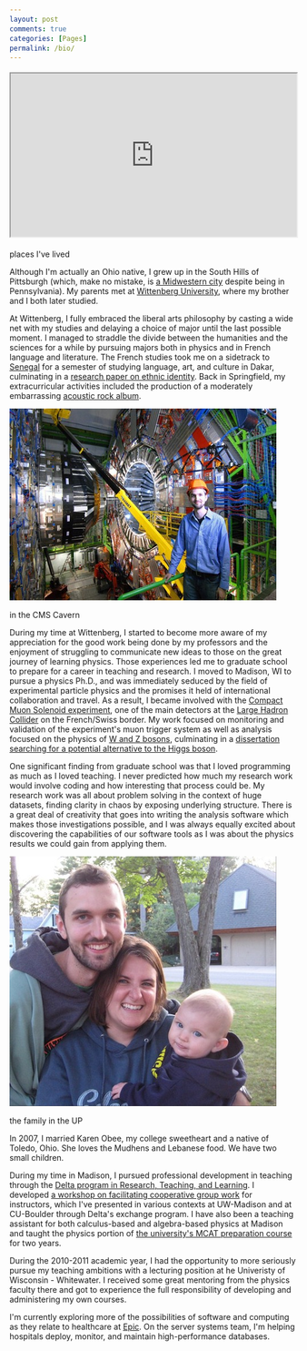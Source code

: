 ```yaml
---
layout: post
comments: true
categories: [Pages]
permalink: /bio/
---
```


<div class="imgcontainer">
<iframe style="width: 100%; height: 20.5em; margin: 0.25em 0;" scrolling="no" src="http://maps.google.com/maps/ms?ie=UTF8&amp;t=h&amp;msa=0&amp;msid=201747899667285679972.0004a4bade8b09a0fa795&amp;ll=36.879621,-34.804687&amp;spn=55.146624,164.882813&amp;z=2&amp;output=embed"></iframe>
<p>places I've lived</p>
</div>

Although I'm actually an Ohio native, I grew up in the South Hills of Pittsburgh (which, make no mistake, is [a Midwestern city](https://en.wikipedia.org/wiki/Midwestern_United_States#Cultural_overlap) despite being in Pennsylvania).  My parents met at [Wittenberg University](https://wittenberg.edu), where my brother and I both later studied.

<!-- more -->

At Wittenberg, I fully embraced the liberal arts philosophy by casting a wide net with my studies and delaying a choice of major until the last possible moment.  I managed to straddle the divide between the humanities and the sciences for a while by pursuing majors both in physics and in French language and literature.  The French studies took me on a sidetrack to [Senegal](http://en.wikipedia.org/wiki/Senegal) for a semester of studying language, art, and culture in Dakar, culminating in a [research paper on ethnic identity](/content/2005/05/12/isp/).  Back in Springfield, my extracurricular activities included the production of a moderately embarrassing [acoustic rock album](https://jeffklukas.bandcamp.com/).

<div class="imgcontainer">
<img src="/images/cms-hat470.jpg" alt="In the CMS cavern">
<p>in the CMS Cavern</p>
</div>

During my time at Wittenberg, I started to become more aware of my appreciation for the good work being done by my professors and the enjoyment of struggling to communicate new ideas to those on the great journey of learning physics.  Those experiences led me to graduate school to prepare for a career in teaching and research.  I moved to Madison, WI to pursue a physics Ph.D., and was immediately seduced by the field of experimental particle physics and the promises it held of international collaboration and travel.  As a result, I became involved with the [Compact Muon Solenoid experiment](http://cms.cern.ch/), one of the main detectors at the [Large Hadron Collider](http://public.web.cern.ch/public/en/lhc/lhc-en.html) on the French/Swiss border.  My work focused on monitoring and validation of the experiment's muon trigger system as well as analysis focused on the physics of [W and Z bosons](http://en.wikipedia.org/wiki/W_and_Z_bosons), culminating in a [dissertation searching for a potential alternative to the Higgs boson](/content/2012/05/07/phd-thesis/).

One significant finding from graduate school was that I loved programming as much as I loved teaching.  I never predicted how much my research work would involve coding and how interesting that process could be.  My research work was all about problem solving in the context of huge datasets, finding clarity in chaos by exposing underlying structure.  There is a great deal of creativity that goes into writing the analysis software which makes those investigations possible, and I was always equally excited about discovering the capabilities of our software tools as I was about the physics results we could gain from applying them.

<div class="imgcontainer">
<img src="/images/upnorth.jpg">
<p>the family in the UP</p>
</div>

In 2007, I married Karen Obee, my college sweetheart and a native of Toledo, Ohio.  She loves the Mudhens and Lebanese food. We have two small children.

During my time in Madison, I pursued professional development in teaching through the [Delta program in Research, Teaching, and Learning](http://delta.wisc.edu/). I developed [a workshop on facilitating cooperative group work](/teaching/) for instructors, which I've presented in various contexts at UW-Madison and at CU-Boulder through Delta's exchange program.  I have also been a teaching assistant for both calculus-based and algebra-based physics at Madison and taught the physics portion of [the university's MCAT preparation course](http://www.prehealth.wisc.edu/apply/uw_mcat.html) for two years.

During the 2010-2011 academic year, I had the opportunity to more seriously pursue my teaching ambitions with a lecturing position at he Univeristy of Wisconsin - Whitewater.  I received some great mentoring from the physics faculty there and got to experience the full responsibility of developing and administering my own courses.

I'm currently exploring more of the possibilities of software and computing as they relate to healthcare at [Epic](http://epic.com).  On the server systems team, I'm helping hospitals deploy, monitor, and maintain high-performance databases.
